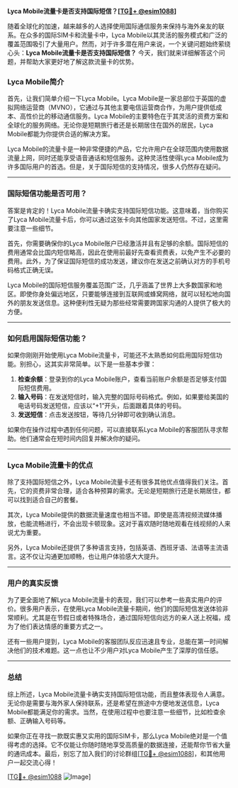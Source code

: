 **Lyca Mobile流量卡是否支持国际短信？[[TG💪+ @esim1088](https://t.me/s/esim1088)]**

随着全球化的加速，越来越多的人选择使用国际通信服务来保持与海外亲友的联系。在众多的国际SIM卡和流量卡中，Lyca Mobile以其灵活的服务模式和广泛的覆盖范围吸引了大量用户。然而，对于许多潜在用户来说，一个关键问题始终萦绕心头：**Lyca Mobile流量卡是否支持国际短信？** 今天，我们就来详细解答这个问题，并帮助大家更好地了解这款流量卡的优势。

### Lyca Mobile简介

首先，让我们简单介绍一下Lyca Mobile。Lyca Mobile是一家总部位于英国的虚拟网络运营商（MVNO），它通过与其他主要电信运营商合作，为用户提供低成本、高性价比的移动通信服务。Lyca Mobile的主要特色在于其灵活的资费方案和全球化的服务网络。无论你是短期旅行者还是长期居住在国外的居民，Lyca Mobile都能为你提供合适的解决方案。

Lyca Mobile的流量卡是一种非常便捷的产品，它允许用户在全球范围内使用数据流量上网，同时还能享受语音通话和短信服务。这种灵活性使得Lyca Mobile成为许多国际用户的首选。但是，关于国际短信的支持情况，很多人仍然存在疑问。

---

### 国际短信功能是否可用？

答案是肯定的！Lyca Mobile流量卡确实支持国际短信功能。这意味着，当你购买了Lyca Mobile流量卡后，你可以通过这张卡向其他国家发送短信。不过，这里需要注意一些细节。

首先，你需要确保你的Lyca Mobile账户已经激活并且有足够的余额。国际短信的费用通常会比国内短信略高，因此在使用前最好先查看资费表，以免产生不必要的费用。此外，为了保证国际短信的成功发送，建议你在发送之前确认对方的手机号码格式正确无误。

Lyca Mobile的国际短信服务覆盖范围广泛，几乎涵盖了世界上大多数国家和地区。即使你身处偏远地区，只要能够连接到互联网或蜂窝网络，就可以轻松地向国外的朋友发送信息。这种便利性无疑为那些经常需要跨国家沟通的人提供了极大的方便。

---

### 如何启用国际短信功能？

如果你刚刚开始使用Lyca Mobile流量卡，可能还不太熟悉如何启用国际短信功能。别担心，这其实非常简单。以下是一些基本步骤：

1. **检查余额**：登录到你的Lyca Mobile账户，查看当前账户余额是否足够支付国际短信费用。
2. **输入号码**：在发送短信时，输入完整的国际号码格式。例如，如果要给美国的电话号码发送短信，应该以“+1”开头，后面跟着具体的号码。
3. **发送短信**：点击发送按钮，等待几分钟即可收到确认消息。

如果你在操作过程中遇到任何问题，可以直接联系Lyca Mobile的客服团队寻求帮助。他们通常会在短时间内回复并解决你的疑问。

---

### Lyca Mobile流量卡的优点

除了支持国际短信之外，Lyca Mobile流量卡还有很多其他优点值得我们关注。首先，它的资费非常合理，适合各种预算的需求。无论是短期旅行还是长期居住，都可以找到适合自己的套餐。

其次，Lyca Mobile提供的数据流量速度也相当不错。即使是高清视频流媒体播放，也能流畅进行，不会出现卡顿现象。这对于喜欢随时随地观看在线视频的人来说尤为重要。

另外，Lyca Mobile还提供了多种语言支持，包括英语、西班牙语、法语等主流语言。这不仅让沟通更加顺畅，也让用户体验感大大提升。

---

### 用户的真实反馈

为了更全面地了解Lyca Mobile流量卡的表现，我们可以参考一些真实用户的评价。很多用户表示，在使用Lyca Mobile流量卡期间，他们的国际短信发送体验非常顺利。尤其是在节假日或者特殊场合，通过国际短信向远方的亲人送上祝福，成为了他们表达情感的重要方式之一。

还有一些用户提到，Lyca Mobile的客服团队反应迅速且专业，总能在第一时间解决他们的技术难题。这一点也让不少用户对Lyca Mobile产生了深厚的信任感。

---

### 总结

综上所述，Lyca Mobile流量卡确实支持国际短信功能，而且整体表现令人满意。无论你是需要与海外家人保持联系，还是希望在旅途中方便地发送信息，Lyca Mobile都能满足你的需求。当然，在使用过程中也要注意一些细节，比如检查余额、正确输入号码等。

如果你正在寻找一款既实惠又实用的国际SIM卡，那么Lyca Mobile绝对是一个值得考虑的选择。它不仅能让你随时随地享受高质量的数据连接，还能帮你节省大量的通讯成本。最后，别忘了加入我们的讨论群组[[TG💪+ @esim1088](https://t.me/s/esim1088)]，和其他用户一起交流心得！

[[TG💪+ @esim1088](https://t.me/s/esim1088) ![Image](https://i.postimg.cc/4NQfJmqS/Snipaste-2025-05-13-00-14-12.png)]